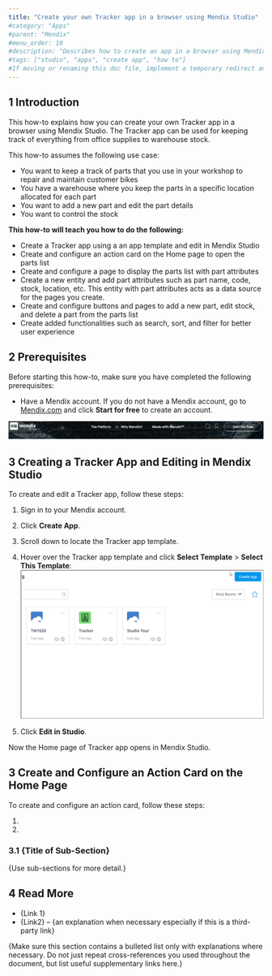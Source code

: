 ```yaml
---
title: "Create your own Tracker app in a browser using Mendix Studio"
#category: "Apps"
#parent: "Mendix"
#menu_order: 10
#description: "Describes how to create an app in a browser using Mendix Studio."
#tags: ["studio", "apps", "create app", "how to"]
#If moving or renaming this doc file, implement a temporary redirect and let the respective team know they should update the URL in the product. See Mapping to Products for more details.
---
```


## 1 Introduction

This how-to explains how you can create your own Tracker app in a browser using Mendix Studio. The Tracker app can be used for keeping track of everything from
office supplies to warehouse stock.

This how-to assumes the following use case:

* You want to keep a track of parts that you use in your workshop to repair and maintain customer bikes 
* You have a warehouse where you keep the parts in a specific location allocated for each part
* You want to add a new part and edit the part details
* You want to control the stock

**This how-to will teach you how to do the following:**

* Create a Tracker app using a an app template and edit in Mendix Studio
* Create and configure an action card on the Home page to open the parts list
* Create and configure a page to display the parts list with part attributes
* Create a new entity and add part attributes such as part name, code, stock, location, etc. This entity with part attributes acts as a data source for the pages you create.
* Create and configure buttons and pages to add a new part, edit stock, and delete a part from the parts list
* Create added functionalities such as search, sort, and filter for better user experience

## 2 Prerequisites

Before starting this how-to, make sure you have completed the following prerequisites:

* Have a Mendix account. If you do not have a Mendix account, go to [Mendix.com](https://www.mendix.com/) and click **Start for free** to create an account.

![start for free](docs/images/start-for-free.gif)

## 3 Creating a Tracker App and Editing in Mendix Studio

To create and edit a Tracker app, follow these steps:

1. Sign in to your Mendix account.
2. Click **Create App**.
3. Scroll down to locate the Tracker app template.
4. Hover over the Tracker app template and click **Select Template** > **Select This Template**:
![select tracker app template](docs/images/select-tracker-app-template.gif)

5. Click **Edit in Studio**.

Now the Home page of Tracker app opens in Mendix Studio.

## 3 Create and Configure an Action Card on the Home Page

To create and configure an action card, follow these steps:

1. 
2.

### 3.1 {Title of Sub-Section}

{Use sub-sections for more detail.}

## 4 Read More

* {Link 1}
* {Link2} – {an explanation when necessary especially if this is a third-party link}

{Make sure this section contains a bulleted list only with explanations where necessary. Do not just repeat cross-references you used throughout the document, but list useful supplementary links here.}
